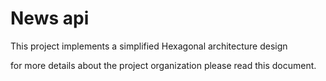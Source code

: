 # News api

This project implements a simplified Hexagonal architecture design

for more details about the project organization please read this document.



